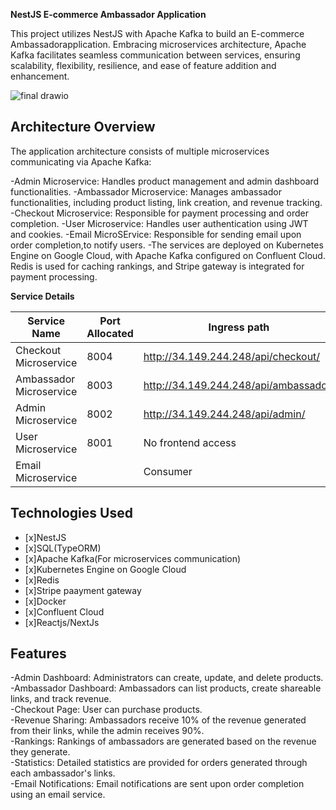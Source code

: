 __NestJS E-commerce Ambassador Application__

This project utilizes NestJS with Apache Kafka to build an E-commerce  Ambassadorapplication. Embracing microservices architecture, Apache Kafka facilitates seamless communication between services, ensuring scalability, flexibility, resilience, and ease of feature addition and enhancement.

![final drawio](https://github.com/MuhammedAfsalkp/Nestjs-Ambassdor-Microservices/assets/82488425/1db03737-2aa7-4b56-9952-14dd419f9cf1) 

## Architecture Overview 
The application architecture consists of multiple microservices communicating via Apache Kafka:

-Admin Microservice: Handles product management and admin dashboard functionalities.
-Ambassador Microservice: Manages ambassador functionalities, including product listing, link creation, and revenue tracking.
-Checkout Microservice: Responsible for payment processing and order completion.
-User Microservice: Handles user authentication using JWT and cookies.
-Email MicroSErvice: Responsible for sending email upon order completion,to  notify users.
-The services are deployed on Kubernetes Engine on Google Cloud, with Apache Kafka configured on Confluent Cloud. Redis is used for caching rankings, and Stripe gateway is integrated for payment processing.  

**Service Details**

| Service Name            | Port Allocated | Ingress path                          | Kafka Topic             |
|-------------------------|----------------|---------------------------------------|-------------------------|
| Checkout Microservice   | 8004           | http://34.149.244.248/api/checkout/   | checkout_topic          |
| Ambassador Microservice |  8003          | http://34.149.244.248/api/ambassador/  | ambassador_topic        |
| Admin Microservice      | 8002           | http://34.149.244.248/api/admin/       | admin_topic             |
| User Microservice       | 8001           | No frontend access                    |                         |
| Email Microservice      |                | Consumer                              | email-topic             |

## Technologies Used 
- [x]NestJS  
- [x]SQL(TypeORM)  
- [x]Apache Kafka(For microservices communication)  
- [x]Kubernetes Engine on Google Cloud  
- [x]Redis  
- [x]Stripe paayment gateway  
- [x]Docker  
- [x]Confluent Cloud  
- [x]Reactjs/NextJs


## Features
-Admin Dashboard: Administrators can create, update, and delete products. 
-Ambassador Dashboard: Ambassadors can list products, create shareable links, and track revenue.  
-Checkout Page: User can purchase products.  
-Revenue Sharing: Ambassadors receive 10% of the revenue generated from their links, while the admin receives 90%.  
-Rankings: Rankings of ambassadors are generated based on the revenue they generate.  
-Statistics: Detailed statistics are provided for orders generated through each ambassador's links.  
-Email Notifications: Email notifications are sent upon order completion using an email service.  

